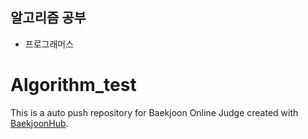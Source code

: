 ## 알고리즘 공부
- 프로그래머스

# Algorithm_test
This is a auto push repository for Baekjoon Online Judge created with [BaekjoonHub](https://github.com/BaekjoonHub/BaekjoonHub).
